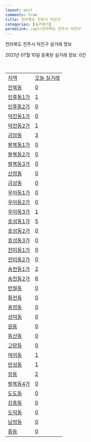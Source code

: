 ```yaml
---
layout: post
comments: true
title: 전라북도 전주시 덕진구
categories: [실거래가]
permalink: /apt/전라북도 전주시 덕진구
---
```


전라북도 전주시 덕진구 실거래 정보

2021년 07월 10일 등록된 실거래 정보: 0건

<script type="text/javascript">
  google.charts.load('current', {'packages':['corechart']});
  google.charts.setOnLoadCallback(drawChart);

  function drawChart() {
    var data = google.visualization.arrayToDataTable([['거래일', '매매', '전월세', '전매'], ['20-07', 458, 274, 88], ['20-08', 489, 339, 90], ['20-09', 563, 296, 54], ['20-10', 740, 377, 63], ['20-11', 892, 534, 107], ['20-12', 802, 440, 112], ['21-01', 410, 416, 25], ['21-02', 409, 385, 22], ['21-03', 524, 568, 29], ['21-04', 549, 306, 29], ['21-05', 587, 248, 36], ['21-06', 477, 197, 6], ['21-07', 41, 29, 0]]);

    var options = {
      title: '최근 1년간 유형별 거래량 추이',
      legend: { position: 'bottom' }
    };

    var chart = new google.visualization.LineChart(document.getElementById('columnchart_material'));
    chart.draw(data, (options));
  }
</script>

<div id="columnchart_material" style="width: 95%; margin-left: -35px"></div>
<br>
<table class="sortable">
  <tr>
    <td><a href="#">지역</a></td>
    <td><a href="#">오늘 실거래</a></td>
  </tr>

  
  <tr class="item">
    <td><a href="전라북도 전주시 덕진구 진북동">진북동</a></td>
    <td><a href="전라북도 전주시 덕진구 진북동">0</a></td>
  </tr>
    

  <tr class="item">
    <td><a href="전라북도 전주시 덕진구 인후동1가">인후동1가</a></td>
    <td><a href="전라북도 전주시 덕진구 인후동1가">1</a></td>
  </tr>
    

  <tr class="item">
    <td><a href="전라북도 전주시 덕진구 인후동2가">인후동2가</a></td>
    <td><a href="전라북도 전주시 덕진구 인후동2가">0</a></td>
  </tr>
    

  <tr class="item">
    <td><a href="전라북도 전주시 덕진구 덕진동1가">덕진동1가</a></td>
    <td><a href="전라북도 전주시 덕진구 덕진동1가">0</a></td>
  </tr>
    

  <tr class="item">
    <td><a href="전라북도 전주시 덕진구 덕진동2가">덕진동2가</a></td>
    <td><a href="전라북도 전주시 덕진구 덕진동2가">1</a></td>
  </tr>
    

  <tr class="item">
    <td><a href="전라북도 전주시 덕진구 금암동">금암동</a></td>
    <td><a href="전라북도 전주시 덕진구 금암동">3</a></td>
  </tr>
    

  <tr class="item">
    <td><a href="전라북도 전주시 덕진구 팔복동1가">팔복동1가</a></td>
    <td><a href="전라북도 전주시 덕진구 팔복동1가">0</a></td>
  </tr>
    

  <tr class="item">
    <td><a href="전라북도 전주시 덕진구 팔복동2가">팔복동2가</a></td>
    <td><a href="전라북도 전주시 덕진구 팔복동2가">0</a></td>
  </tr>
    

  <tr class="item">
    <td><a href="전라북도 전주시 덕진구 팔복동3가">팔복동3가</a></td>
    <td><a href="전라북도 전주시 덕진구 팔복동3가">0</a></td>
  </tr>
    

  <tr class="item">
    <td><a href="전라북도 전주시 덕진구 산정동">산정동</a></td>
    <td><a href="전라북도 전주시 덕진구 산정동">0</a></td>
  </tr>
    

  <tr class="item">
    <td><a href="전라북도 전주시 덕진구 금상동">금상동</a></td>
    <td><a href="전라북도 전주시 덕진구 금상동">0</a></td>
  </tr>
    

  <tr class="item">
    <td><a href="전라북도 전주시 덕진구 우아동1가">우아동1가</a></td>
    <td><a href="전라북도 전주시 덕진구 우아동1가">0</a></td>
  </tr>
    

  <tr class="item">
    <td><a href="전라북도 전주시 덕진구 우아동2가">우아동2가</a></td>
    <td><a href="전라북도 전주시 덕진구 우아동2가">0</a></td>
  </tr>
    

  <tr class="item">
    <td><a href="전라북도 전주시 덕진구 우아동3가">우아동3가</a></td>
    <td><a href="전라북도 전주시 덕진구 우아동3가">1</a></td>
  </tr>
    

  <tr class="item">
    <td><a href="전라북도 전주시 덕진구 호성동1가">호성동1가</a></td>
    <td><a href="전라북도 전주시 덕진구 호성동1가">5</a></td>
  </tr>
    

  <tr class="item">
    <td><a href="전라북도 전주시 덕진구 호성동2가">호성동2가</a></td>
    <td><a href="전라북도 전주시 덕진구 호성동2가">0</a></td>
  </tr>
    

  <tr class="item">
    <td><a href="전라북도 전주시 덕진구 호성동3가">호성동3가</a></td>
    <td><a href="전라북도 전주시 덕진구 호성동3가">0</a></td>
  </tr>
    

  <tr class="item">
    <td><a href="전라북도 전주시 덕진구 전미동1가">전미동1가</a></td>
    <td><a href="전라북도 전주시 덕진구 전미동1가">0</a></td>
  </tr>
    

  <tr class="item">
    <td><a href="전라북도 전주시 덕진구 전미동2가">전미동2가</a></td>
    <td><a href="전라북도 전주시 덕진구 전미동2가">0</a></td>
  </tr>
    

  <tr class="item">
    <td><a href="전라북도 전주시 덕진구 송천동1가">송천동1가</a></td>
    <td><a href="전라북도 전주시 덕진구 송천동1가">2</a></td>
  </tr>
    

  <tr class="item">
    <td><a href="전라북도 전주시 덕진구 송천동2가">송천동2가</a></td>
    <td><a href="전라북도 전주시 덕진구 송천동2가">6</a></td>
  </tr>
    

  <tr class="item">
    <td><a href="전라북도 전주시 덕진구 반월동">반월동</a></td>
    <td><a href="전라북도 전주시 덕진구 반월동">0</a></td>
  </tr>
    

  <tr class="item">
    <td><a href="전라북도 전주시 덕진구 화전동">화전동</a></td>
    <td><a href="전라북도 전주시 덕진구 화전동">0</a></td>
  </tr>
    

  <tr class="item">
    <td><a href="전라북도 전주시 덕진구 용정동">용정동</a></td>
    <td><a href="전라북도 전주시 덕진구 용정동">0</a></td>
  </tr>
    

  <tr class="item">
    <td><a href="전라북도 전주시 덕진구 성덕동">성덕동</a></td>
    <td><a href="전라북도 전주시 덕진구 성덕동">0</a></td>
  </tr>
    

  <tr class="item">
    <td><a href="전라북도 전주시 덕진구 원동">원동</a></td>
    <td><a href="전라북도 전주시 덕진구 원동">0</a></td>
  </tr>
    

  <tr class="item">
    <td><a href="전라북도 전주시 덕진구 동산동">동산동</a></td>
    <td><a href="전라북도 전주시 덕진구 동산동">0</a></td>
  </tr>
    

  <tr class="item">
    <td><a href="전라북도 전주시 덕진구 고랑동">고랑동</a></td>
    <td><a href="전라북도 전주시 덕진구 고랑동">0</a></td>
  </tr>
    

  <tr class="item">
    <td><a href="전라북도 전주시 덕진구 여의동">여의동</a></td>
    <td><a href="전라북도 전주시 덕진구 여의동">1</a></td>
  </tr>
    

  <tr class="item">
    <td><a href="전라북도 전주시 덕진구 만성동">만성동</a></td>
    <td><a href="전라북도 전주시 덕진구 만성동">1</a></td>
  </tr>
    

  <tr class="item">
    <td><a href="전라북도 전주시 덕진구 장동">장동</a></td>
    <td><a href="전라북도 전주시 덕진구 장동">2</a></td>
  </tr>
    

  <tr class="item">
    <td><a href="전라북도 전주시 덕진구 팔복동4가">팔복동4가</a></td>
    <td><a href="전라북도 전주시 덕진구 팔복동4가">0</a></td>
  </tr>
    

  <tr class="item">
    <td><a href="전라북도 전주시 덕진구 도도동">도도동</a></td>
    <td><a href="전라북도 전주시 덕진구 도도동">0</a></td>
  </tr>
    

  <tr class="item">
    <td><a href="전라북도 전주시 덕진구 강흥동">강흥동</a></td>
    <td><a href="전라북도 전주시 덕진구 강흥동">0</a></td>
  </tr>
    

  <tr class="item">
    <td><a href="전라북도 전주시 덕진구 도덕동">도덕동</a></td>
    <td><a href="전라북도 전주시 덕진구 도덕동">0</a></td>
  </tr>
    

  <tr class="item">
    <td><a href="전라북도 전주시 덕진구 남정동">남정동</a></td>
    <td><a href="전라북도 전주시 덕진구 남정동">0</a></td>
  </tr>
    

  <tr class="item">
    <td><a href="전라북도 전주시 덕진구 중동">중동</a></td>
    <td><a href="전라북도 전주시 덕진구 중동">0</a></td>
  </tr>
    


</table>


    
